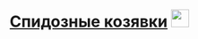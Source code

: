 <h1 align="center"><a href="https://daniilshat.ru/" target="_blank">Спидозные козявки</a> 
<img src="https://github.com/blackcater/blackcater/raw/main/images/Hi.gif" height="32"/></h1>
